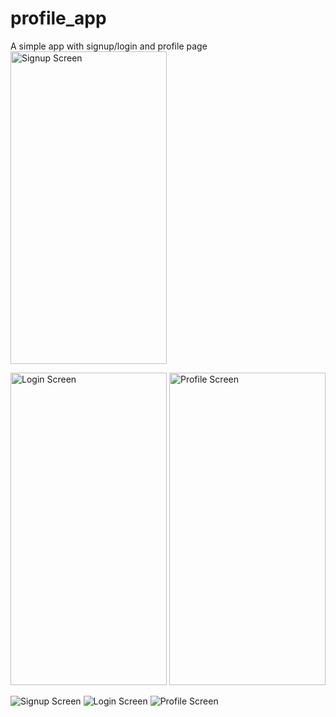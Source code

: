 # profile_app
A simple app with signup/login and profile page 
<img src="./screenshots/profileapp_signup.jpg" alt="Signup Screen" width="250" height="500"/>


<img src="./screenshots/profileapp_login.jpg" alt="Login Screen" width="250" height="500"/>


<img src="./screenshots/profileapp_profile.jpg" alt="Profile Screen" width="250" height="500"/>


![Signup Screen](./screenshots/profileapp_signup.jpg)
![Login Screen](./screenshots/profileapp_login.jpg)
![Profile Screen](./screenshots/profileapp_profile.jpg)

